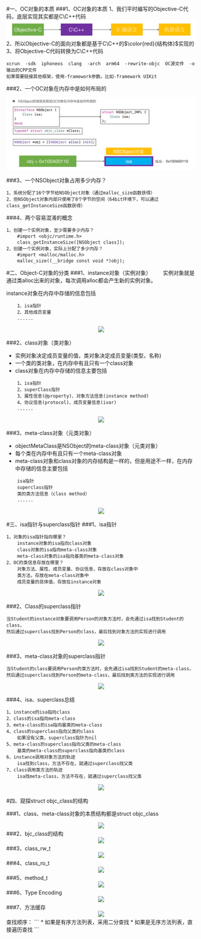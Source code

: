 
#一、OC对象的本质
###1、OC对象的本质
1、我们平时编写的Objective-C代码，底层实现其实都是C\C++代码
![OC对象本质](./img/01-OC对象本质流程图.png)
2、所以Objective-C的面向对象都是基于C\C++的$\color{red}{结构体}$实现的
3、将Objective-C代码转换为C\C++代码
```
xcrun  -sdk  iphoneos  clang  -arch  arm64  -rewrite-objc  OC源文件  -o  输出的CPP文件
如果需要链接其他框架，使用-framework参数。比如-framework UIKit
```
###2、一个OC对象在内存中是如何布局的

![OC对象底层实现及是人如何布局的](./img/02-OC对象底层及内存布局.png)

###3、一个NSObject对象占用多少内存？
```
1、系统分配了16个字节给NSObject对象（通过malloc_size函数获得）
2、但NSObject对象内部只使用了8个字节的空间（64bit环境下，可以通过class_getInstanceSize函数获得）
```

###4、两个容易混淆的概念
```
1、创建一个实例对象，至少需要多少内存？
    #import <objc/runtime.h>
    class_getInstanceSize([NSObject class]);
2、创建一个实例对象，实际上分配了多少内存？
    #import <malloc/malloc.h>
    malloc_size((__bridge const void *)obj);
```

#二、Object-C对象的分类
###1、instance对象（实例对象）
&nbsp;&nbsp;&nbsp;&nbsp;&nbsp;&nbsp;&nbsp;实例对象就是通过类alloc出来的对象，每次调用alloc都会产生新的实例对象。

instance对象在内存中存储的信息包括
```
    1、isa指针
    2、其他成员变量
    ......
````
<center><img style="" src="./img/03-OC的实例对象.png"/></center>

###2、class对象（类对象）

* 实例对象决定成员变量的值，类对象决定成员变量(类型，名称)
* 一个类的类对象，在内存中有且只有一个class对象
* class对象在内存中存储的信息主要包括
```
    1、isa指针
    2、superClass指针
    3、属性信息(@property)、对象方法信息(instance method)
    4、协议信息(protocol)、成员变量信息(ivar)
    ......
```
<center><img style="" src="./img/04-类对象的信息.png" width="100"/></center>


###3、meta-class对象（元类对象） 

* objectMetaClass是NSObject的meta-class对象（元类对象）
* 每个类在内存中有且只有一个meta-class对象
* meta-class对象和class对象的内存结构是一样的，但是用途不一样，在内存中存储的信息主要包括
```
    isa指针
    superclass指针
    类的类方法信息（class method）
    ......
```
<center><img style="" src="./img/05-元对象的信息.png" width="200"/></center>


#三、isa指针与superclass指针
###1、isa指针 
```
1、对象的isa指针指向哪里？
    instance对象的isa指向class对象
    class对象的isa指向meta-class对象
    meta-class对象的isa指向基类的meta-class对象
2、OC的类信息存放在哪里？
    对象方法、属性、成员变量、协议信息，存放在class对象中
    类方法，存放在meta-class对象中
    成员变量的具体值，存放在instance对象
```
<center><img style="" src="./img/06-isa指针信息.png" /></center>


###2、Class的superclass指针
```
当Student的instance对象要调用Person的对象方法时，会先通过isa找到Student的class，
然后通过superclass找到Person的class，最后找到对象方法的实现进行调用
```
<center><img style="" src="./img/07-类对象的superclass指针.png" /></center>

###3、meta-class对象的superclass指针
```
当Student的class要调用Person的类方法时，会先通过isa找到Student的meta-class，
然后通过superclass找到Person的meta-class，最后找到类方法的实现进行调用
```
<center><img style="" src="./img/08-meta-class的superclass指针.png" /></center>

###4、isa、superclass总结
```
1、instance的isa指向class
2、class的isa指向meta-class
3、meta-class的isa指向基类的meta-class
4、class的superclass指向父类的class
    如果没有父类，superclass指针为nil
5、meta-class的superclass指向父类的meta-class
    基类的meta-class的superclass指向基类的class
6、instance调用对象方法的轨迹
    isa找到class，方法不存在，就通过superclass找父类
7、class调用类方法的轨迹
    isa找meta-class，方法不存在，就通过superclass找父类
```
<center><img style="" src="./img/09-isa与superclass指针.png" /></center>


#四、窥探struct objc_class的结构

###1、class、meta-class对象的本质结构都是struct objc_class
<center><img style="" src="./img/10-isa指针寻找地址.png" /></center>
###2、bjc_class的结构
<center><img style="" src="./img/11-objc_class的结构.png" /></center>
###3、class_rw_t
<center><img style="" src="./img/12-class_rw_t.png" /></center>
###4、class_ro_t
<center><img style="" src="./img/13-class_ro_t.png" /></center>
###5、method_t
<center><img style="" src="./img/14-method_t.png" /></center>
###6、Type Encoding
<center><img style="" src="./img/15-Type Encoding.png" /></center>
###7、方法缓存
<center><img style="" src="./img/16-方法缓存.png" /></center>
查找顺序：
```
    * 如果是有序方法列表，采用二分查找
    * 如果是无序方法列表，直接遍历查找
```

































